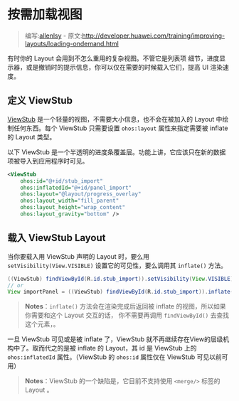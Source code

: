 # 按需加载视图

> 编写:[allenlsy](https://github.com/allenlsy) - 原文:<http://developer.huawei.com/training/improving-layouts/loading-ondemand.html>

有时你的 Layout 会用到不怎么重用的复杂视图。不管它是列表项 细节，进度显示器，或是撤销时的提示信息，你可以仅在需要的时候载入它们，提高 UI 渲染速度。

## 定义 ViewStub

[ViewStub](http://developer.huawei.com/reference/ohos/view/ViewStub.html) 是一个轻量的视图，不需要大小信息，也不会在被加入的 Layout 中绘制任何东西。每个 ViewStub 只需要设置 `ohos:layout` 属性来指定需要被 inflate 的 Layout 类型。

以下 ViewStub 是一个半透明的进度条覆盖层。功能上讲，它应该只在新的数据项被导入到应用程序时可见。

```xml
<ViewStub
    ohos:id="@+id/stub_import"
    ohos:inflatedId="@+id/panel_import"
    ohos:layout="@layout/progress_overlay"
    ohos:layout_width="fill_parent"
    ohos:layout_height="wrap_content"
    ohos:layout_gravity="bottom" />
```

## 载入 ViewStub Layout

当你要载入用 ViewStub 声明的 Layout 时，要么用 `setVisibility(View.VISIBLE)` 设置它的可见性，要么调用其 `inflate()` 方法。

```java
((ViewStub) findViewById(R.id.stub_import)).setVisibility(View.VISIBLE);
// or
View importPanel = ((ViewStub) findViewById(R.id.stub_import)).inflate();
```

> **Notes**：`inflate()` 方法会在渲染完成后返回被 inflate 的视图，所以如果你需要和这个 Layout 交互的话， 你不需要再调用 `findViewById()` 去查找这个元素，。

一旦 ViewStub 可见或是被 inflate 了，ViewStub 就不再继续存在View的层级机构中了。取而代之的是被 inflate 的 Layout，其 id 是 ViewStub 上的 `ohos:inflatedId` 属性。（ViewStub 的 `ohos:id` 属性仅在 ViewStub 可见以前可用）

> **Notes**：ViewStub 的一个缺陷是，它目前不支持使用 `<merge/>` 标签的 Layout 。
